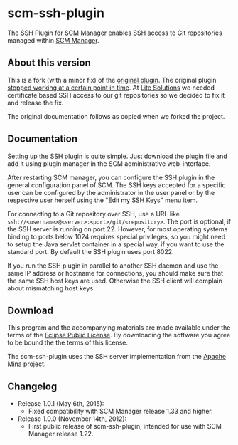 # scm-ssh-plugin

The SSH Plugin for SCM Manager enables SSH access to Git repositories managed 
within [SCM Manager](http://www.scm-manager.org/).

## About this version

This is a fork (with a minor fix) of the [original plugin](http://oss.aquenos.com/scm/scm-ssh-plugin/).
The original plugin [stopped working at a certain point in time](https://github.com/litesolutions/scm-ssh-plugin/wiki).
At [Lite Solutions](http://www.litesolutions.es) we needed certificate based SSH
access to our git repositories so we decided to fix it and release the fix.

The original documentation follows as copied when we forked the project.

## Documentation

Setting up the SSH plugin is quite simple. Just download the plugin file and 
add it using plugin manager in the SCM administrative web-interface.

After restarting SCM manager, you can configure the SSH plugin in the general 
configuration panel of SCM. The SSH keys accepted for a specific user can be 
configured by the administrator in the user panel or by the respective user 
herself using the "Edit my SSH Keys" menu item.

For connecting to a Git repository over SSH, use a URL like `ssh://<username>@<server>:<port>/git/<repository>`. 
The port is optional, if the SSH server is running on port 22. However, for 
most operating systems binding to ports below 1024 requires special privileges, 
so you might need to setup the Java servlet container in a special way, if you 
want to use the standard port. By default the SSH plugin uses port 8022.

If you run the SSH plugin in parallel to another SSH daemon and use the same IP 
address or hostname for connections, you should make sure that the same SSH 
host keys are used. Otherwise the SSH client will complain about mismatching 
host keys.

## Download

This program and the accompanying materials are made available under the terms 
of the [Eclipse Public License](http://www.eclipse.org/legal/epl-v10.html). By 
downloading the software you agree to be bound the the terms of this license.

The scm-ssh-plugin uses the SSH server implementation from the [Apache Mina](http://mina.apache.org/) 
project.

## Changelog

- Release 1.0.1 (May 6th, 2015):
	- Fixed compatibility with SCM Manager release 1.33 and higher.
- Release 1.0.0 (November 14th, 2012):
	- First public release of scm-ssh-plugin, intended for use with SCM Manager 
release 1.22.